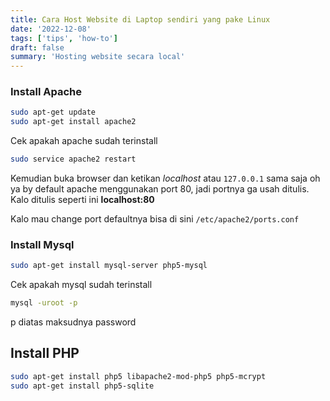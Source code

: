 ```yaml
---
title: Cara Host Website di Laptop sendiri yang pake Linux
date: '2022-12-08'
tags: ['tips', 'how-to']
draft: false
summary: 'Hosting website secara local'
---
```


### Install Apache

```bash
sudo apt-get update
sudo apt-get install apache2
```

Cek apakah apache sudah terinstall

```bash
sudo service apache2 restart
```

Kemudian buka browser dan ketikan _localhost_ atau `127.0.0.1` sama saja
oh ya by default apache menggunakan port 80, jadi portnya ga usah ditulis. Kalo ditulis seperti ini **localhost:80**

Kalo mau change port defaultnya bisa di sini `/etc/apache2/ports.conf`

### Install Mysql

```bash
sudo apt-get install mysql-server php5-mysql
```

Cek apakah mysql sudah terinstall

```bash
mysql -uroot -p
```

p diatas maksudnya password

## Install PHP

```bash
sudo apt-get install php5 libapache2-mod-php5 php5-mcrypt
sudo apt-get install php5-sqlite
```
